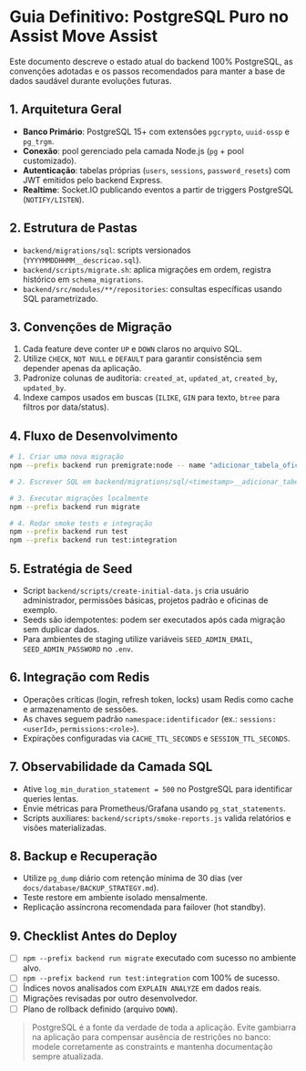 # Guia Definitivo: PostgreSQL Puro no Assist Move Assist

Este documento descreve o estado atual do backend 100% PostgreSQL, as convenções adotadas e os passos recomendados para manter a base de dados saudável durante evoluções futuras.

## 1. Arquitetura Geral
- **Banco Primário**: PostgreSQL 15+ com extensões `pgcrypto`, `uuid-ossp` e `pg_trgm`.
- **Conexão**: pool gerenciado pela camada Node.js (`pg` + pool customizado).
- **Autenticação**: tabelas próprias (`users`, `sessions`, `password_resets`) com JWT emitidos pelo backend Express.
- **Realtime**: Socket.IO publicando eventos a partir de triggers PostgreSQL (`NOTIFY/LISTEN`).

## 2. Estrutura de Pastas
- `backend/migrations/sql`: scripts versionados (`YYYYMMDDHHMM__descricao.sql`).
- `backend/scripts/migrate.sh`: aplica migrações em ordem, registra histórico em `schema_migrations`.
- `backend/src/modules/**/repositories`: consultas específicas usando SQL parametrizado.

## 3. Convenções de Migração
1. Cada feature deve conter `UP` e `DOWN` claros no arquivo SQL.
2. Utilize `CHECK`, `NOT NULL` e `DEFAULT` para garantir consistência sem depender apenas da aplicação.
3. Padronize colunas de auditoria: `created_at`, `updated_at`, `created_by`, `updated_by`.
4. Indexe campos usados em buscas (`ILIKE`, `GIN` para texto, `btree` para filtros por data/status).

## 4. Fluxo de Desenvolvimento
```bash
# 1. Criar uma nova migração
npm --prefix backend run premigrate:node -- name "adicionar_tabela_oficinas"

# 2. Escrever SQL em backend/migrations/sql/<timestamp>__adicionar_tabela_oficinas.sql

# 3. Executar migrações localmente
npm --prefix backend run migrate

# 4. Rodar smoke tests e integração
npm --prefix backend run test
npm --prefix backend run test:integration
```

## 5. Estratégia de Seed
- Script `backend/scripts/create-initial-data.js` cria usuário administrador, permissões básicas, projetos padrão e oficinas de exemplo.
- Seeds são idempotentes: podem ser executados após cada migração sem duplicar dados.
- Para ambientes de staging utilize variáveis `SEED_ADMIN_EMAIL`, `SEED_ADMIN_PASSWORD` no `.env`.

## 6. Integração com Redis
- Operações críticas (login, refresh token, locks) usam Redis como cache e armazenamento de sessões.
- As chaves seguem padrão `namespace:identificador` (ex.: `sessions:<userId>`, `permissions:<role>`).
- Expirações configuradas via `CACHE_TTL_SECONDS` e `SESSION_TTL_SECONDS`.

## 7. Observabilidade da Camada SQL
- Ative `log_min_duration_statement = 500` no PostgreSQL para identificar queries lentas.
- Envie métricas para Prometheus/Grafana usando `pg_stat_statements`.
- Scripts auxiliares: `backend/scripts/smoke-reports.js` valida relatórios e visões materializadas.

## 8. Backup e Recuperação
- Utilize `pg_dump` diário com retenção mínima de 30 dias (ver `docs/database/BACKUP_STRATEGY.md`).
- Teste restore em ambiente isolado mensalmente.
- Replicação assíncrona recomendada para failover (hot standby).

## 9. Checklist Antes do Deploy
- [ ] `npm --prefix backend run migrate` executado com sucesso no ambiente alvo.
- [ ] `npm --prefix backend run test:integration` com 100% de sucesso.
- [ ] Índices novos analisados com `EXPLAIN ANALYZE` em dados reais.
- [ ] Migrações revisadas por outro desenvolvedor.
- [ ] Plano de rollback definido (arquivo `DOWN`).

> PostgreSQL é a fonte da verdade de toda a aplicação. Evite gambiarra na aplicação para compensar ausência de restrições no banco: modele corretamente as constraints e mantenha documentação sempre atualizada.
